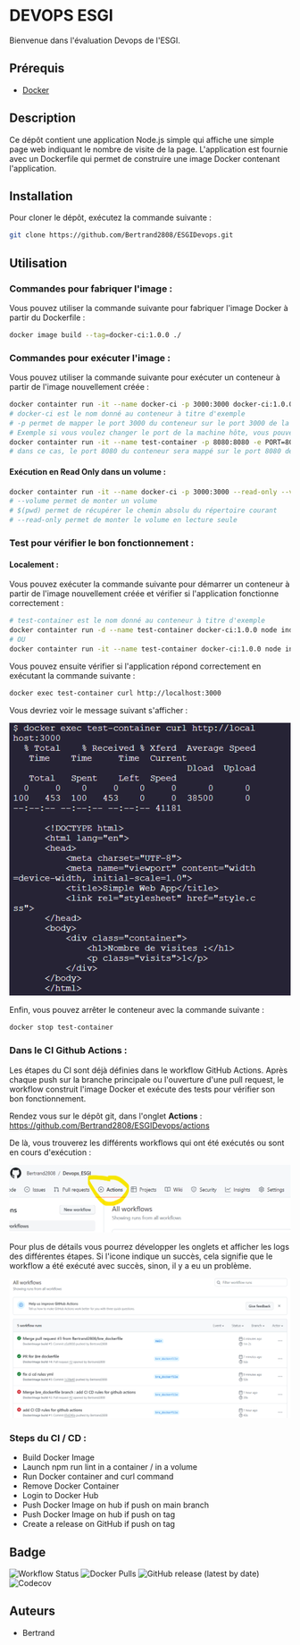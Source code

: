# DEVOPS ESGI

Bienvenue dans l'évaluation Devops de l'ESGI.

## Prérequis

- [Docker](https://www.docker.com/)

## Description

Ce dépôt contient une application Node.js simple qui affiche une simple page web indiquant le nombre de visite de la page. L'application est fournie avec un Dockerfile qui permet de construire une image Docker contenant l'application.

## Installation

Pour cloner le dépôt, exécutez la commande suivante :

```bash
git clone https://github.com/Bertrand2808/ESGIDevops.git
```

## Utilisation

### Commandes pour fabriquer l'image :

Vous pouvez utiliser la commande suivante pour fabriquer l'image Docker à partir du Dockerfile :

```bash
docker image build --tag=docker-ci:1.0.0 ./
```

### Commandes pour exécuter l'image :

Vous pouvez utiliser la commande suivante pour exécuter un conteneur à partir de l'image nouvellement créée :

```bash
docker containter run -it --name docker-ci -p 3000:3000 docker-ci:1.0.0 node index.js
# docker-ci est le nom donné au conteneur à titre d'exemple
# -p permet de mapper le port 3000 du conteneur sur le port 3000 de la machine hôte
# Exemple si vous voulez changer le port de la machine hôte, vous pouvez utiliser :
docker containter run -it --name test-container -p 8080:8080 -e PORT=8080 docker-ci:1.0.0 node index.js
# dans ce cas, le port 8080 du conteneur sera mappé sur le port 8080 de la machine hôte
```

#### Exécution en Read Only dans un volume :

```bash
docker containter run -it --name docker-ci -p 3000:3000 --read-only --volume="${PWD}:/app" docker-ci:1.0.0 node index.js
# --volume permet de monter un volume
# $(pwd) permet de récupérer le chemin absolu du répertoire courant
# --read-only permet de monter le volume en lecture seule
```

### Test pour vérifier le bon fonctionnement :

#### Localement :

Vous pouvez exécuter la commande suivante pour démarrer un conteneur à partir de l'image nouvellement créée et vérifier si l'application fonctionne correctement :

```bash
# test-container est le nom donné au conteneur à titre d'exemple
docker containter run -d --name test-container docker-ci:1.0.0 node index.js
# OU
docker containter run -it --name test-container docker-ci:1.0.0 node index.js
```

Vous pouvez ensuite vérifier si l'application répond correctement en exécutant la commande suivante :

```bash
docker exec test-container curl http://localhost:3000
```

Vous devriez voir le message suivant s'afficher :

![1707828205670](image/Readme/1707828205670.png)

Enfin, vous pouvez arrêter le conteneur avec la commande suivante :

```bash
docker stop test-container
```

### Dans le CI Github Actions :

Les étapes du CI sont déjà définies dans le workflow GitHub Actions. Après chaque push sur la branche principale ou l'ouverture d'une pull request, le workflow construit l'image Docker et exécute des tests pour vérifier son bon fonctionnement.

Rendez vous sur le dépôt git, dans l'onglet **Actions** : https://github.com/Bertrand2808/ESGIDevops/actions


De là, vous trouverez les différents workflows qui ont été exécutés ou sont en cours d'exécution :

![1707834946586](image/Readme/1707834946586.png)

Pour plus de détails vous pourrez développer les onglets et afficher les logs des différentes étapes. Si l'icone indique un succès, cela signifie que le workflow a été exécuté avec succès, sinon, il y a eu un problème.

![1707834998379](image/Readme/1707834998379.png)

### Steps du CI / CD :

 - Build Docker Image
 - Launch npm run lint in a container / in a volume
 - Run Docker container and curl command
 - Remove Docker Container
 - Login to Docker Hub
 - Push Docker Image on hub if push on main branch
 - Push Docker Image on hub if push on tag
 - Create a release on GitHub if push on tag

## Badge

![Workflow Status](https://img.shields.io/github/workflow/status/Bertrand2808/Devops_ESGI/CI)
![Docker Pulls](https://img.shields.io/docker/pulls/bertrand2808/docker-ci)
![GitHub release (latest by date)](https://img.shields.io/github/v/release/Bertrand2808/Devops_ESGI)
![Codecov](https://img.shields.io/codecov/c/github/Bertrand2808/Devops_ESGI)



## Auteurs

- Bertrand
